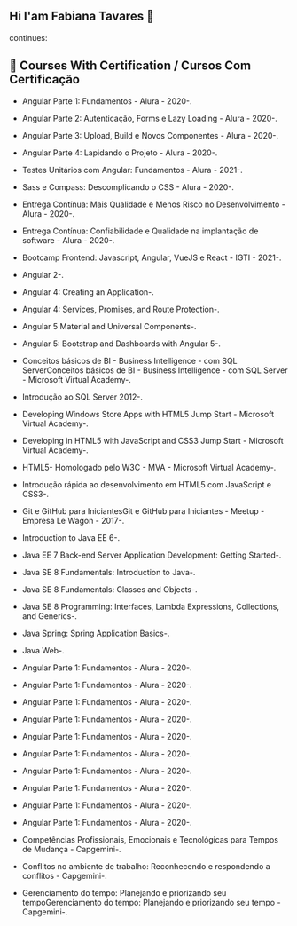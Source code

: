 ## Hi I'am Fabiana Tavares 👋

continues:

## 🚀 Courses With Certification / Cursos Com Certificação

- Angular Parte 1: Fundamentos - Alura - 2020-.
- Angular Parte 2: Autenticação, Forms e Lazy Loading - Alura - 2020-.
- Angular Parte 3: Upload, Build e Novos Componentes - Alura - 2020-.
- Angular Parte 4: Lapidando o Projeto - Alura - 2020-.
- Testes Unitários com Angular: Fundamentos - Alura - 2021-.
- Sass e Compass: Descomplicando o CSS - Alura - 2020-.
- Entrega Contínua: Mais Qualidade e Menos Risco no Desenvolvimento - Alura - 2020-.
- Entrega Contínua: Confiabilidade e Qualidade na implantação de software - Alura - 2020-.

- Bootcamp Frontend: Javascript, Angular, VueJS e React - IGTI - 2021-.

- Angular 2-.
- Angular 4: Creating an Application-.
- Angular 4: Services, Promises, and Route Protection-.
- Angular 5 Material and Universal Components-.
- Angular 5: Bootstrap and Dashboards with Angular 5-.

- Conceitos básicos de BI - Business Intelligence - com SQL ServerConceitos básicos de BI - Business Intelligence - com SQL Server - Microsoft Virtual Academy-.
- Introdução ao SQL Server 2012-.
- Developing Windows Store Apps with HTML5 Jump Start - Microsoft Virtual Academy-.
- Developing in HTML5 with JavaScript and CSS3 Jump Start - Microsoft Virtual Academy-.
- HTML5- Homologado pelo W3C - MVA - Microsoft Virtual Academy-.
- Introdução rápida ao desenvolvimento em HTML5 com JavaScript e CSS3-.

- Git e GitHub para IniciantesGit e GitHub para Iniciantes - Meetup - Empresa Le Wagon - 2017-.


- Introduction to Java EE 6-.
- Java EE 7 Back-end Server Application Development: Getting Started-.
- Java SE 8 Fundamentals: Introduction to Java-.
- Java SE 8 Fundamentals: Classes and Objects-.
- Java SE 8 Programming: Interfaces, Lambda Expressions, Collections, and Generics-.
- Java Spring: Spring Application Basics-.
- Java Web-.
- Angular Parte 1: Fundamentos - Alura - 2020-.
- Angular Parte 1: Fundamentos - Alura - 2020-.
- Angular Parte 1: Fundamentos - Alura - 2020-.
- Angular Parte 1: Fundamentos - Alura - 2020-.
- Angular Parte 1: Fundamentos - Alura - 2020-.
- Angular Parte 1: Fundamentos - Alura - 2020-.
- Angular Parte 1: Fundamentos - Alura - 2020-.
- Angular Parte 1: Fundamentos - Alura - 2020-.
- Angular Parte 1: Fundamentos - Alura - 2020-.
- Angular Parte 1: Fundamentos - Alura - 2020-.

- Competências Profissionais, Emocionais e Tecnológicas para Tempos de Mudança - Capgemini-.
- Conflitos no ambiente de trabalho: Reconhecendo e respondendo a conflitos - Capgemini-.
- Gerenciamento do tempo: Planejando e priorizando seu tempoGerenciamento do tempo: Planejando e priorizando seu tempo - Capgemini-.

